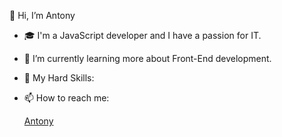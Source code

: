 👋 Hi, I’m Antony

- 🎓 I'm a JavaScript developer and I have a passion for IT.
- 🌱 I’m currently learning more about Front-End development.
- 💪 My Hard Skills:
  
- 📫 How to reach me:
  <!--<img src="https://is1-ssl.mzstatic.com/image/thumb/Purple126/v4/1d/b6/0b/1db60b21-a162-e9ce-9a5d-c915cd6585cc/AppIcon-0-1x_U007emarketing-0-7-0-85-220.png/246x0w.webp" alt="linkedin"> -->
  <a href="https://www.linkedin.com/in/antonio-sandro-domina-8341aa14a/">Antony</a>
  


<!---
AntonyHey/AntonyHey is a ✨ special ✨ repository because its `README.md` (this file) appears on your GitHub profile.
You can click the Preview link to take a look at your changes.
--->
